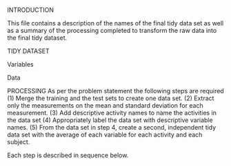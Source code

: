 INTRODUCTION

This file contains a description of the names of the final tidy data set as well as a summary of the processing completed to transform the raw data into the final tidy dataset.

TIDY DATASET

Variables

Data

PROCESSING
As per the problem statement the following steps are required
(1) Merge the training and the test sets to create one data set.
(2) Extract only the measurements on the mean and standard deviation for each measurement. 
(3) Add descriptive activity names to name the activities in the data set
(4) Appropriately label the data set with descriptive variable names. 
(5) From the data set in step 4, create a second, independent tidy data set with the average of each variable for each activity     and each subject.

Each step is described in sequence below.
